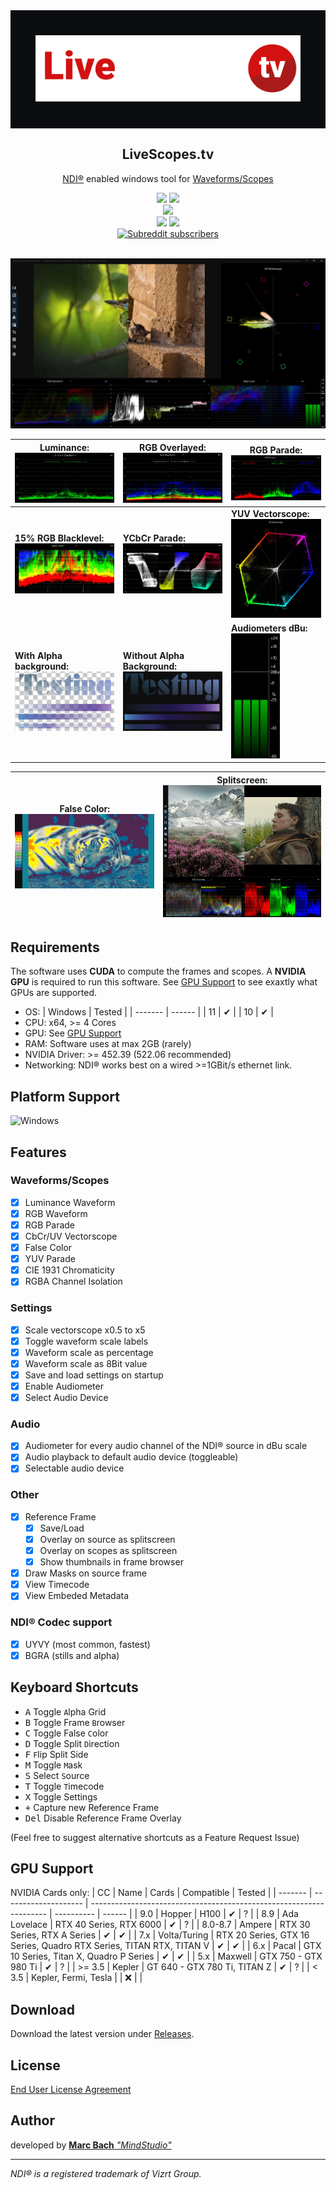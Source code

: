 <div style="background-color: #0a0c10;padding:40px "><img src="blob/LiveScopesTV_Logo_full_white.png"></img></div>
<h2 align="center"> <b>LiveScopes.tv</b></h1>
<p align="center">
<a href="https://ndi.tv">NDI®</a> enabled windows tool for <a href="https://github.com/MindStudioOfficial/livescopestv#waveformsscopes">Waveforms/Scopes</a>
</p>


<div align="center">

<a href="https://github.com/MindStudioOfficial/livescopestv/releases">
<img src="https://img.shields.io/github/downloads-pre/MindStudioOfficial/livescopestv/total?style=flat&label=Downloads"></a>
<a href="https://github.com/MindStudioOfficial/livescopestv/releases">
<img src="https://img.shields.io/github/downloads-pre/MindStudioOfficial/livescopestv/latest/total?style=flat&label=Downloads@latest"></a>

</div>
<div align="center">

<a href="https://github.com/MindStudioOfficial/livescopestv/releases">
<img src="https://img.shields.io/github/v/release/MindStudioOfficial/livescopestv?style=flat&include_prereleases&label=Version"></a>


</div>
<div align="center">

<a href="https://github.com/MindStudioOfficial/livescopestv">
<img src="https://img.shields.io/github/stars/MindStudioOfficial/livescopestv?style=flat"></a>
<a href="https://github.com/MindStudioOfficial/livescopestv">
<img src="https://img.shields.io/github/watchers/MindStudioOfficial/livescopestv?style=flat"></a>

</div>
<div align="center">
<a href="https://reddit.com/r/livescopestv">
<img alt="Subreddit subscribers" src="https://img.shields.io/reddit/subreddit-subscribers/livescopestv?label=r%2Flivescopestv&style=social">
</a>
</div>
<br>

![Screenshot](blob/sc7.jpg)

| Luminance: ![Luma Waveform](blob/sc_luma.jpg)                      | RGB Overlayed: ![RGB Waveform](blob/sc_rgb.jpg)                      | RGB Parade: ![RGB Parade](blob/sc_rgbParade.jpg)                        |
| ------------------------------------------------------------------ | -------------------------------------------------------------------- | ----------------------------------------------------------------------- |
| **15% RGB Blacklevel:**  ![Black Level](blob/sc_blacklevel.jpg)    | **YCbCr Parade:** ![YUV Parade](blob/sc_yuvparade.jpg)               | **YUV Vectorscope:** ![Vectorscope](blob/sc_vectorscope.jpg)            |
| **With Alpha background:**  ![Alpha Background](blob/sc_alpha.jpg) | **Without Alpha Background:**![Alpha Background](blob/sc_alpha2.jpg) | **Audiometers dBu:** <br><img src="blob/sc_audiometers.jpg" height=200> |

| False Color: ![False Color](blob/sc_falseColor2.jpg) | Splitscreen:![Splitscreen](blob/sc_splitscreen.jpg) |
| ---------------------------------------------------- | --------------------------------------------------- |

## Requirements

The software uses **CUDA** to compute the frames and scopes. A **NVIDIA GPU** is required to run this software. See [GPU Support](https://github.com/MindStudioOfficial/livescopestv#gpu-support) to see exaxtly what GPUs are supported.

- OS: 
  | Windows | Tested |
  | ------- | ------ |
  | 11      | ✔      |
  | 10      | ✔      |
- CPU: x64, >= 4 Cores
- GPU: See [GPU Support](https://github.com/MindStudioOfficial/livescopestv#gpu-support)
- RAM: Software uses at max 2GB (rarely)
- NVIDIA Driver: >= 452.39 (522.06 recommended)
- Networking: NDI® works best on a wired >=1GBit/s ethernet link.

## Platform Support

![Windows](https://upload.wikimedia.org/wikipedia/commons/thumb/4/48/Windows_logo_-_2012_%28dark_blue%29.svg/88px-Windows_logo_-_2012_%28dark_blue%29.svg.png)

## Features

### Waveforms/Scopes
- [x] Luminance Waveform
- [x] RGB Waveform
- [x] RGB Parade
- [x] CbCr/UV Vectorscope
- [x] False Color
- [x] YUV Parade
- [x] CIE 1931 Chromaticity
- [x] RGBA Channel Isolation

### Settings
- [x] Scale vectorscope x0.5 to x5
- [x] Toggle waveform scale labels
- [x] Waveform scale as percentage
- [x] Waveform scale as 8Bit value
- [x] Save and load settings on startup
- [x] Enable Audiometer 
- [x] Select Audio Device

### Audio
- [x] Audiometer for every audio channel of the NDI® source in dBu scale
- [x] Audio playback to default audio device (toggleable) 
- [x] Selectable audio device

### Other
- [x] Reference Frame
  - [x] Save/Load
  - [x] Overlay on source as splitscreen
  - [x] Overlay on scopes as splitscreen
  - [x] Show thumbnails in frame browser
- [x] Draw Masks on source frame
- [x] View Timecode
- [x] View Embeded Metadata
### NDI® Codec support
- [x] UYVY (most common, fastest)
- [x] BGRA (stills and alpha)

## Keyboard Shortcuts

- <kbd>A</kbd> Toggle `A`lpha Grid
- <kbd>B</kbd> Toggle Frame `B`rowser
- <kbd>C</kbd> Toggle False `C`olor
- <kbd>D</kbd> Toggle Split `D`irection
- <kbd>F</kbd> `F`lip Split Side
- <kbd>M</kbd> Toggle `M`ask
- <kbd>S</kbd> Select `S`ource
- <kbd>T</kbd> Toggle `T`imecode
- <kbd>X</kbd> Toggle Settings
- <kbd>+</kbd> Capture new Reference Frame
- <kbd>Del</kbd> Disable Reference Frame Overlay

(Feel free to suggest alternative shortcuts as a Feature Request Issue)

## GPU Support
NVIDIA Cards only:
  | CC      | Name                 | Cards                                                               | Compatible | Tested |
  | ------- | -------------------- | ------------------------------------------------------------------- | ---------- | ------ |
  | 9.0     | Hopper               | H100                                                                | ✔          | ?      |
  | 8.9     | Ada Lovelace         | RTX 40 Series, RTX 6000                                             | ✔          | ?      |
  | 8.0-8.7 | Ampere               | RTX 30 Series, RTX A Series                                         | ✔          | ✔      |
  | 7.x     | Volta/Turing         | RTX 20 Series, GTX 16 Series, Quadro RTX Series, TITAN RTX, TITAN V | ✔          | ✔      |
  | 6.x     | Pacal                | GTX 10 Series, Titan X, Quadro P Series                             | ✔          | ✔      |
  | 5.x     | Maxwell              | GTX 750 - GTX 980 Ti                                                | ✔          | ?      |
  | >= 3.5  | Kepler               | GT 640 - GTX 780 Ti, TITAN Z                                        | ✔          | ?      |
  | < 3.5   | Kepler, Fermi, Tesla |                                                                     | ❌          |        |

  

## Download

Download the latest version under [Releases](https://github.com/MindStudioOfficial/livescopestv/releases).


## License

[End User License Agreement](LICENSE.md)

## Author

developed by [**Marc Bach** _"MindStudio"_](https://github.com/MindStudioOfficial/)

<hr> 

*NDI® is a registered trademark of Vizrt Group.*